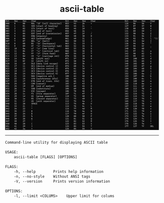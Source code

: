 <div align="center">
    <h1>ascii-table</h1>
    </a>
</div>
 
![Screenshot of ascii-table](screenshot.png)

---
```
Command-line utility for displaying ASCII table

USAGE:
    ascii-table [FLAGS] [OPTIONS]

FLAGS:
    -h, --help        Prints help information
    -n, --no-style    Without ANSI tags
    -V, --version     Prints version information

OPTIONS:
    -l, --limit <COLUMS>    Upper limit for colums
```